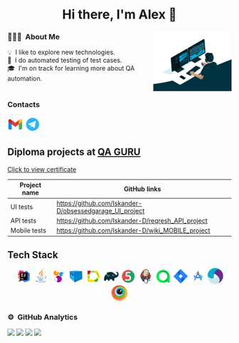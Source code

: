 <h1 align="center">Hi there, I'm Alex 👋</h1>

### 👨🏻‍💻 &nbsp;About Me <img width="35%" src="files/68747470733a2f2f63646e2e6472696262626c652e636f6d2f75736572732f3733303730332f73637265656e73686f74732f363538313234332f6176656e746f2e676966.gif" align="right"/>

💡 &nbsp;I like to explore new technologies.\
💾 &nbsp;I do automated testing of test cases. \
🎓 &nbsp;I'm on track for learning more about QA automation.\
&nbsp;
### Contacts

<a href = "mailto:drozenko21@gmail.com"><img width="7%" title="Gmail" src="files/icons8-gmail.svg"></a>
<a href = "https://t.me/is_kander"><img width="7%" title="Telegram" src="files/icons8-telegram.svg"></a>   

## Diploma projects at [QA GURU](https://qa.guru/)

<p align="left">  
  <a href = "https://drive.google.com/file/d/14KtJrymCEdnWrc_lEDs_kE6OcRDrqHBj/view?usp=sharing"> Click to view certificate </a> 
 </p>
 

 
 
  |      Project name               |                   GitHub links                                   
  |-------------------------------- |-------------------------------------------------------|
  |         UI tests                |https://github.com/Iskander-D/obsessedgarage_UI_project|  
  |        API tests                |   https://github.com/Iskander-D/reqresh_API_project   |  
  |       Mobile tests              |   https://github.com/Iskander-D/wiki_MOBILE_project   |  



## Tech Stack
 <p align="center">
<img width="7%" title="IntelliJ IDEA" src="files/Idea.svg">
<img width="7%" title="Java" src="files/Java.svg">
<img width="7%" title="Selenide" src="files/Selenide.svg">
<img width="7%" title="Selenoid" src="files/Selenoid.svg">
<img width="7%" title="Allure Report" src="files/Allure.svg">
<img width="7%" title="Gradle" src="files/Gradle.svg">
<img width="7%" title="JUnit5" src="files/Junit5.svg">
<img width="7%" title="Jenkins" src="files/Jenkins.svg">
<img width="7%" title="Allure" src="files/Allure_TO.svg">
<img width="7%" title="Jira" src="files/Jira.svg">
<img width="7%" title="Android" src="files/Android_Studio.png">
<img width="7%" title="Appium" src="files/appium.svg">
<img width="7%" title="BrowserStack" src="files/Browserstack.svg">
</p>


### ⚙️ &nbsp;GitHub Analytics


![](http://github-profile-summary-cards.vercel.app/api/cards/stats?username=Iskander-D&theme=nord_dark)
![](http://github-profile-summary-cards.vercel.app/api/cards/repos-per-language?username=Iskander-D&theme=nord_dark)
![](https://github-profile-summary-cards.vercel.app/api/cards/profile-details?username=Iskander-D&theme=nord_dark)  ![](https://komarev.com/ghpvc/?username=Iskander-D)

